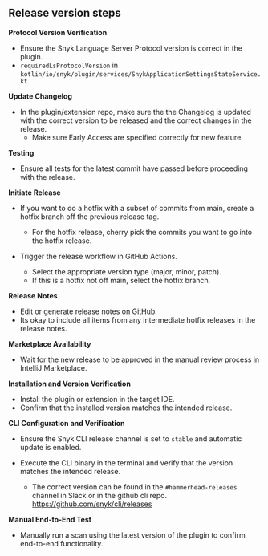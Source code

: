 ## Release version steps


**Protocol Version Verification**

-   Ensure the Snyk Language Server Protocol version is correct in the plugin. 
  - `requiredLsProtocolVersion`  in  `kotlin/io/snyk/plugin/services/SnykApplicationSettingsStateService.kt`  

**Update Changelog**

- In the plugin/extension repo, make sure the the Changelog is updated with the correct version to be released and the correct changes in the release.
  - Make sure Early Access are specified correctly for new feature.

**Testing**

-   Ensure all tests for the latest commit have passed before proceeding with the release.

**Initiate Release**

- If you want to do a hotfix with a subset of commits from main, create a hotfix branch off the previous release tag.
  - For the hotfix release, cherry pick the commits you want to go into the hotfix release.

- Trigger the release workflow in GitHub Actions.
  - Select the appropriate version type (major, minor, patch).
  - If this is a hotfix not off main, select the hotfix branch.


**Release Notes**

-   Edit or generate release notes on GitHub.
  - Its okay to include all items from any intermediate hotfix releases in the release notes.


**Marketplace Availability**

-   Wait for the new release to be approved in the manual review process in IntelliJ Marketplace.


**Installation and Version Verification**

-   Install the plugin or extension in the target IDE. 
-   Confirm that the installed version matches the intended release.


**CLI Configuration and Verification**

- Ensure the Snyk CLI release channel is set to  `stable`  and automatic update is enabled. 


- Execute the CLI binary in the terminal and verify that the version matches the intended release.
  - The correct version can be found in the  `#hammerhead-releases`  channel in Slack or in the github cli repo.
     https://github.com/snyk/cli/releases

**Manual End-to-End Test**

-   Manually run a scan using the latest version of the plugin to confirm end-to-end functionality.

